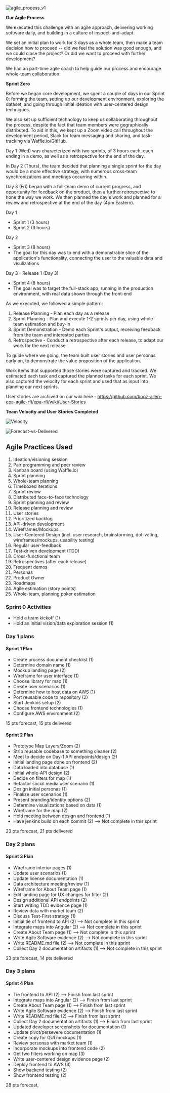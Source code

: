 ![agile_process_v1](https://cloud.githubusercontent.com/assets/12210910/8392521/1186de50-1cb3-11e5-8be1-594f4bc00538.png)

**Our Agile Process**

We executed this challenge with an agile approach, delivering working software daily, and building in a culture of inspect-and-adapt. 

We set an initial plan to work for 3 days as a whole team, then make a team decision how to proceed -- did we feel the solution was good enough, 
and we could close the project? Or did we want to proceed with further development?

We had an part-time agile coach to help guide our process and encourage whole-team collaboration. 

**Sprint Zero**

Before we began core development, we spent a couple of days in our Sprint 0: forming the team,
setting up our development environment, exploring the dataset, and going through initial ideation with user-centered design techniques. 

We also set up sufficient technology to keep us collaborating throughout the process, despite the fact that team members
were gegraphically distributed. To aid in this, we kept up a Zoom video call throughout the development period, Slack for team messaging and sharing, and 
task-tracking via Waffle.io/GitHub.

Day 1 (Wed) was characterized with two sprints, of 3 hours each, each ending in a demo, as well as a retrospective for the end of the day.  

In Day 2 (Thurs), the team decided that planning a single sprint for the day would be a more effective strategy, with numerous cross-team synchronizations and meetings occurring 
within.

Day 3 (Fri) began with a full-team demo of current progress, and opportunity for feedback on the product, then a further retrospective to hone the way we work.
We then planned the day's work and planned for a review and retrospective at the end of the day (4pm Eastern).

Day 1
- Sprint 1 (3 hours)
- Sprint 2 (3 hours)

Day 2
- Sprint 3 (8 hours)
- The goal for this day was to end with a demonstrable slice of the application's functionality, connecting the user to the valuable data and visulizations

Day 3 - Release 1 (Day 3)
- Sprint 4 (8 hours)
- The goal was to target the full-stack app, running in the production environment, with real data shown through the front-end 

As we executed, we followed a simple pattern: 
 1. Release Planning - Plan each day as a release
 1. Sprint Planning - Plan and execute 1-2 sprints per day, using whole-team estimation and buy-in
 1. Sprint Demonstration - Demo each Sprint's output, receiving feedback from the team and interested parties
 1. Retrospective - Conduct a retrospective after each release, to adapt our work for the next release

To guide where we going, the team built user stories and user personas early on, to demonstrate the value proposition of the application.

Work items that supported those stories were captured and tracked. We estimated each task and captured the planned tasks for each sprint. 
We also captured the velocity for each sprint and used that as input into planning our next sprints. 

User stories are archived on our wiki here - https://github.com/booz-allen-epa-agile-rfi/epa-rfi/wiki/User-Stories

**Team Velocity and User Stories Completed**

![Velocity](https://docs.google.com/spreadsheets/d/1AAqKoaxrRT1NDnyU7He5MAi4QXazMylVXrlxZimznBI/pubchart?oid=1374894241&format=image)

![Forecast-vs-Delivered](https://docs.google.com/spreadsheets/d/1AAqKoaxrRT1NDnyU7He5MAi4QXazMylVXrlxZimznBI/pubchart?oid=1410313000&format=image)

## Agile Practices Used
1. Ideation/visioning session
1. Pair programming and peer review
1. Kanban board (using Waffle.io)
1. Sprint planning
1. Whole-team planning
1. Timeboxed iterations 
1. Sprint review
1. Distributed face-to-face technology
1. Sprint planning and review
1. Release planning and review
1. User stories
1. Prioritized backlog
1. API-driven development
1. Wireframes/Mockups
1. User-Centered Design (incl. user research, brainstorming, dot-voting, wireframes/mockups, usability testing)
1. Regular user-feedback
1. Test-driven development (TDD)
1. Cross-functional team
1. Retrospectives (after each release)
1. Frequent demos
1. Personas
1. Product Owner
1. Roadmaps
1. Agile estimation (story points)
1. Whole-team, planning poker estimation 

### Sprint 0 Activities
- Hold a team kickoff (1)
- Hold an initial vision/data exploration session (1)


### Day 1 plans
#### Sprint 1 Plan
- Create process document checklist (1)
- Determine domain name (1)
- Mockup landing page (2)
- Wireframe for user interface (1)
- Choose library for map (1)
- Create user scenarios (1)
- Determine how to host data on AWS (1)
- Port reusable code to repository (2)
- Start Jenkins setup (2)
- Choose frontend technologies (1)
- Configure AWS environment (2)

15 pts forecast, 15 pts delivered

#### Sprint 2 Plan
- Prototype Map Layers/Zoom (2)
- Strip reusable codebase to something cleaner (2)
- Meet to decide on Day-1 API endpoints/design (2)
- Initial landing page done on frontend (2) 
- Data loaded into database (1)
- Initial whole-API design (2)
- Decide on filters for map (1)
- Refactor social media user scenario (1)
- Design initial personas (1)
- Finalize user scenarios (1)
- Present branding/identity options (2)
- Determine visualizations based on data (1)
- Wireframe for the map (2)
- Hold meeting between design and frontend (1)
- Have jenkins build on each commit (2) --> Not complete in this sprint

23 pts forecast, 21 pts delivered



### Day 2 plans
#### Sprint 3 Plan
- Wireframe interior pages (1)
- Update user scenarios (1)
- Update license documentation (1)
- Data architecture meeting/review (1)
- Wireframe for About Team page (1)
- Edit landing page for UX changes for filter (2)
- Design additional API endpoints (2)
- Start writing TDD evidence page (1)
- Review data with market team (2)
- Discuss Test-First strategy (1)
- Initial tie of frontend to API (2) --> Not complete in this sprint
- Integrate maps into Angular (2) --> Not complete in this sprint
- Create About Team page (1) --> Not complete in this sprint
- Write Agile Software evidence (2) --> Not complete in this sprint
- Write README.md file (2) --> Not complete in this sprint
- Collect Day 2 documentation artifacts (1) --> Not complete in this sprint

23 pts forecast, 14 pts delivered



### Day 3 plans
#### Sprint 4 Plan
- Tie frontend to API (2) --> Finish from last sprint
- Integrate maps into Angular (2) --> Finish from last sprint
- Create About Team page (1) --> Finish from last sprint
- Write Agile Software evidence (2) --> Finish from last sprint
- Write README.md file (2) --> Finish from last sprint
- Collect Day 2 documentation artifacts (1) --> Finish from last sprint
- Updated developer screenshots for documentation (1)
- Update pivot/persevere documentation (1)
- Create copy for GUI mockups (1)
- Review personas with market team (1)
- Incorporate mockups into frontend code (2)
- Get two filters working on map (3)
- Write user-centered design evidence page (2)
- Deploy frontend to AWS (3)
- Show backend testing (2)
- Show frontend testing (2)

28 pts forecast, 